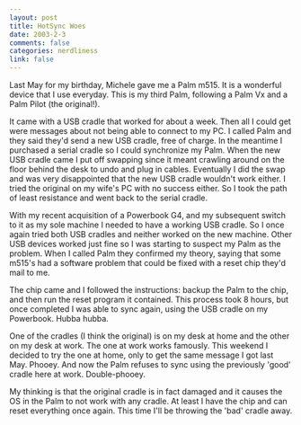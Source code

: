 ```yaml
--- 
layout: post
title: HotSync Woes
date: 2003-2-3
comments: false
categories: nerdliness
link: false
---
```

Last May for my birthday, Michele gave me a Palm m515. It is a wonderful device that I use everyday. This is my third Palm, following a Palm Vx and a Palm Pilot (the original!).

It came with a USB cradle that worked for about a week. Then all I could get were messages about not being able to connect to my PC. I called Palm and they said they'd send a new USB cradle, free of charge. In the meantime I purchased a serial cradle so I could synchronize my Palm. When the new USB cradle came I put off swapping since it meant crawling around on the floor behind the desk to undo and plug in cables. Eventually I did the swap and was very disappointed that the new USB cradle wouldn't work either. I tried the original on my wife's PC with no success either. So I took the path of least resistance and went back to the serial cradle.

With my recent acquisition of a Powerbook G4, and my subsequent switch to it as my sole machine I needed to have a working USB cradle. So I once again tried both USB cradles and neither worked on the new machine. Other USB devices worked just fine so I was starting to suspect my Palm as the problem. When I called Palm they confirmed my theory, saying that some m515's had a software problem that could be fixed with a reset chip they'd mail to me.

The chip came and I followed the instructions: backup the Palm to the chip, and then run the reset program it contained. This process took 8 hours, but once completed I was able to sync again, using the USB cradle on my Powerbook. Hubba hubba.

One of the cradles (I think the original) is on my desk at home and the other on my desk at work. The one at work works famously. This weekend I decided to try the one at home, only to get the same message I got last May. Phooey. And now the Palm refuses to sync using the previously 'good' cradle here at work. Double-phooey.

My thinking is that the original cradle is in fact damaged and it causes the OS in the Palm to not work with any cradle. At least I have the chip and can reset everything once again. This time I'll be throwing the 'bad' cradle away.
